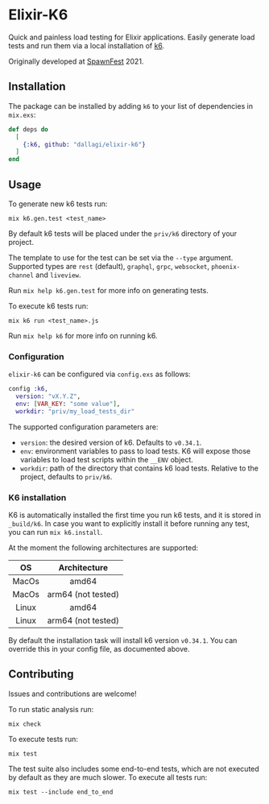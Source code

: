 # Elixir-K6

Quick and painless load testing for Elixir applications.
Easily generate load tests and run them via a local installation of [k6](https://k6.io).

Originally developed at [SpawnFest](https://spawnfest.org/) 2021.

## Installation

The package can be installed by adding `k6` to your list of dependencies in `mix.exs`:

```elixir
def deps do
  [
    {:k6, github: "dallagi/elixir-k6"}
  ]
end
```

## Usage

To generate new k6 tests run:

```shell
mix k6.gen.test <test_name>
```

By default k6 tests will be placed under the `priv/k6` directory of your project.

The template to use for the test can be set via the `--type` argument.
Supported types are `rest` (default), `graphql`, `grpc`, `websocket`, `phoenix-channel` and `liveview`.

Run `mix help k6.gen.test` for more info on generating tests.

To execute k6 tests run:

```shell
mix k6 run <test_name>.js
```

Run `mix help k6` for more info on running k6.

### Configuration

`elixir-k6` can be configured via `config.exs` as follows:

```elixir
config :k6,
  version: "vX.Y.Z",
  env: [VAR_KEY: "some value"],
  workdir: "priv/my_load_tests_dir"
```

The supported configuration parameters are:

- `version`: the desired version of k6. Defaults to `v0.34.1`.
- `env`: environment variables to pass to load tests. K6 will expose those variables to load test scripts within the `__ENV` object.
- `workdir`: path of the directory that contains k6 load tests. Relative to the project, defaults to `priv/k6`.

### K6 installation

K6 is automatically installed the first time you run k6 tests, and it is stored in `_build/k6`.
In case you want to explicitly install it before running any test, you can run `mix k6.install`.

At the moment the following architectures are supported:

|  OS   |    Architecture    |
| :---: | :----------------: |
| MacOs |       amd64        |
| MacOs | arm64 (not tested) |
| Linux |       amd64        |
| Linux | arm64 (not tested) |

By default the installation task will install k6 version `v0.34.1`.
You can override this in your config file, as documented above.

## Contributing

Issues and contributions are welcome!

To run static analysis run:

```shell
mix check
```

To execute tests run:

```shell
mix test
```

The test suite also includes some end-to-end tests, which are not executed by default as they are much slower.
To execute all tests run:

```shell
mix test --include end_to_end
```

